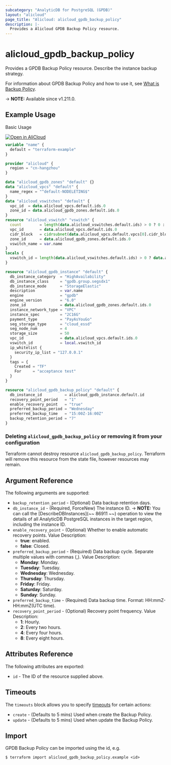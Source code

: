 ```yaml
---
subcategory: "AnalyticDB for PostgreSQL (GPDB)"
layout: "alicloud"
page_title: "Alicloud: alicloud_gpdb_backup_policy"
description: |-
  Provides a Alicloud GPDB Backup Policy resource.
---
```


# alicloud_gpdb_backup_policy

Provides a GPDB Backup Policy resource. Describe the instance backup strategy.

For information about GPDB Backup Policy and how to use it, see [What is Backup Policy](https://www.alibabacloud.com/help/en/analyticdb-for-postgresql/latest/api-gpdb-2016-05-03-modifybackuppolicy).

-> **NOTE:** Available since v1.211.0.

## Example Usage

Basic Usage

<div style="display: block;margin-bottom: 40px;"><div class="oics-button" style="float: right;position: absolute;margin-bottom: 10px;">
  <a href="https://api.aliyun.com/terraform?resource=alicloud_gpdb_backup_policy&exampleId=fc78f005-be65-a4d8-4f9e-5c8db3140e1195ea21ee&activeTab=example&spm=docs.r.gpdb_backup_policy.0.fc78f005be&intl_lang=EN_US" target="_blank">
    <img alt="Open in AliCloud" src="https://img.alicdn.com/imgextra/i1/O1CN01hjjqXv1uYUlY56FyX_!!6000000006049-55-tps-254-36.svg" style="max-height: 44px; max-width: 100%;">
  </a>
</div></div>

```terraform
variable "name" {
  default = "terraform-example"
}

provider "alicloud" {
  region = "cn-hangzhou"
}

data "alicloud_gpdb_zones" "default" {}
data "alicloud_vpcs" "default" {
  name_regex = "^default-NODELETING$"
}
data "alicloud_vswitches" "default" {
  vpc_id  = data.alicloud_vpcs.default.ids.0
  zone_id = data.alicloud_gpdb_zones.default.ids.0
}
resource "alicloud_vswitch" "vswitch" {
  count        = length(data.alicloud_vswitches.default.ids) > 0 ? 0 : 1
  vpc_id       = data.alicloud_vpcs.default.ids.0
  cidr_block   = cidrsubnet(data.alicloud_vpcs.default.vpcs[0].cidr_block, 8, 8)
  zone_id      = data.alicloud_gpdb_zones.default.ids.0
  vswitch_name = var.name
}
locals {
  vswitch_id = length(data.alicloud_vswitches.default.ids) > 0 ? data.alicloud_vswitches.default.ids[0] : concat(alicloud_vswitch.vswitch.*.id, [""])[0]
}

resource "alicloud_gpdb_instance" "default" {
  db_instance_category  = "HighAvailability"
  db_instance_class     = "gpdb.group.segsdx1"
  db_instance_mode      = "StorageElastic"
  description           = var.name
  engine                = "gpdb"
  engine_version        = "6.0"
  zone_id               = data.alicloud_gpdb_zones.default.ids.0
  instance_network_type = "VPC"
  instance_spec         = "2C16G"
  payment_type          = "PayAsYouGo"
  seg_storage_type      = "cloud_essd"
  seg_node_num          = 4
  storage_size          = 50
  vpc_id                = data.alicloud_vpcs.default.ids.0
  vswitch_id            = local.vswitch_id
  ip_whitelist {
    security_ip_list = "127.0.0.1"
  }
  tags = {
    Created = "TF"
    For     = "acceptance test"
  }
}

resource "alicloud_gpdb_backup_policy" "default" {
  db_instance_id          = alicloud_gpdb_instance.default.id
  recovery_point_period   = "1"
  enable_recovery_point   = "true"
  preferred_backup_period = "Wednesday"
  preferred_backup_time   = "15:00Z-16:00Z"
  backup_retention_period = "7"
}
```

### Deleting `alicloud_gpdb_backup_policy` or removing it from your configuration

Terraform cannot destroy resource `alicloud_gpdb_backup_policy`. Terraform will remove this resource from the state file, however resources may remain.

## Argument Reference

The following arguments are supported:
* `backup_retention_period` - (Optional) Data backup retention days.
* `db_instance_id` - (Required, ForceNew) The instance ID.
-> **NOTE:**  You can call the [DescribeDBInstances](~~ 86911 ~~) operation to view the details of all AnalyticDB PostgreSQL instances in the target region, including the instance ID.
* `enable_recovery_point` - (Optional) Whether to enable automatic recovery points. Value Description:
  - **true**: enabled.
  - **false**: Closed.
* `preferred_backup_period` - (Required) Data backup cycle. Separate multiple values with commas (,). Value Description:
  - **Monday**: Monday.
  - **Tuesday**: Tuesday.
  - **Wednesday**: Wednesday.
  - **Thursday**: Thursday.
  - **Friday**: Friday.
  - **Saturday**: Saturday.
  - **Sunday**: Sunday.
* `preferred_backup_time` - (Required) Data backup time. Format: HH:mmZ-HH:mmZ(UTC time).
* `recovery_point_period` - (Optional) Recovery point frequency. Value Description:
  - **1**: Hourly.
  - **2**: Every two hours.
  - **4**: Every four hours.
  - **8**: Every eight hours.

## Attributes Reference

The following attributes are exported:
* `id` - The ID of the resource supplied above.

## Timeouts

The `timeouts` block allows you to specify [timeouts](https://developer.hashicorp.com/terraform/language/resources/syntax#operation-timeouts) for certain actions:
* `create` - (Defaults to 5 mins) Used when create the Backup Policy.
* `update` - (Defaults to 5 mins) Used when update the Backup Policy.

## Import

GPDB Backup Policy can be imported using the id, e.g.

```shell
$ terraform import alicloud_gpdb_backup_policy.example <id>
```